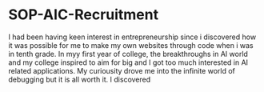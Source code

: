 # SOP-AIC-Recruitment

I had been having keen interest in entrepreneurship since i discovered how it was possible for me to make my own websites through code when i was in tenth grade. In myy first year of college, the breakthroughs in AI world and my college inspired to aim for big and I got too much interested in AI related applications. My curiousity drove me into the infinite world of debugging but it is all worth it. I discovered 
